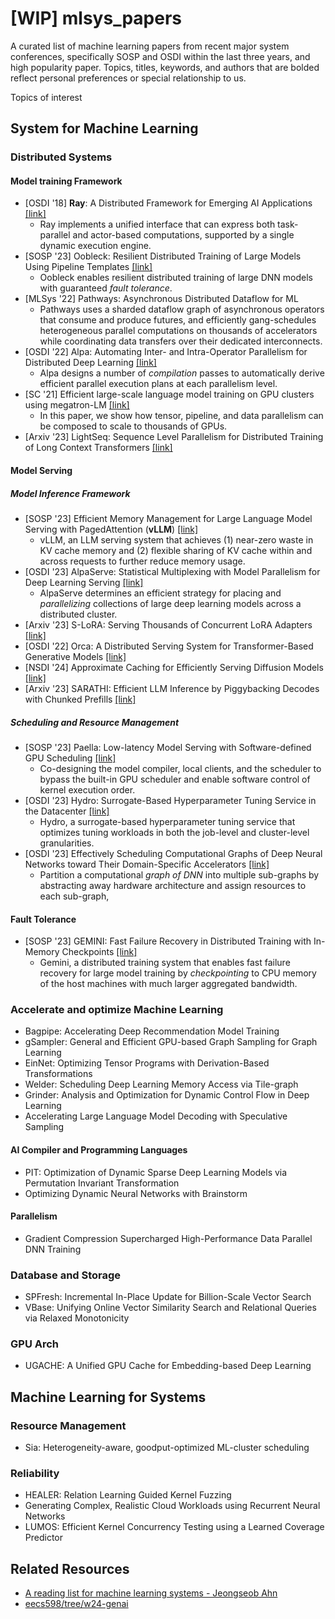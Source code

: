# [WIP] mlsys_papers

A curated list of machine learning papers from recent major system conferences, specifically SOSP and OSDI within the last three years, and high popularity paper. Topics, titles, keywords, and authors that are bolded reflect personal preferences or special relationship to us.

Topics of interest

## System for Machine Learning

### Distributed Systems

#### Model training Framework

- [OSDI '18] **Ray**: A Distributed Framework for Emerging AI Applications [[link]](https://www.usenix.org/conference/osdi18/presentation/moritz)
  - Ray implements a unified interface that can express both task-parallel and actor-based computations, supported by a single dynamic execution engine. 
- [SOSP '23] Oobleck: Resilient Distributed Training of Large Models Using Pipeline Templates [[link]](https://doi.org/10.1145/3600006.3613152)
  - Oobleck enables resilient distributed training of large DNN models with guaranteed _fault tolerance_. 
- [MLSys '22] Pathways: Asynchronous Distributed Dataflow for ML
  - Pathways uses a sharded dataflow graph of asynchronous operators that consume and produce futures, and efficiently gang-schedules heterogeneous parallel computations on thousands of accelerators while coordinating data transfers over their dedicated interconnects.
- [OSDI '22] Alpa: Automating Inter- and Intra-Operator Parallelism for Distributed Deep Learning [[link]](https://www.usenix.org/system/files/osdi22-zheng-lianmin.pdf)
  - Alpa designs a number of _compilation_ passes to automatically derive efficient parallel execution plans at each parallelism level.
- [SC '21] Efficient large-scale language model training on GPU clusters using megatron-LM [[link]](https://doi.org/10.5281/zenodo.5181820)
  - In this paper, we show how tensor, pipeline, and data parallelism can be composed to scale to thousands of GPUs.
- [Arxiv '23] LightSeq: Sequence Level Parallelism for Distributed Training of Long Context Transformers [[link]](https://doi.org/10.48550/arXiv.2310.03294)
#### Model Serving
##### Model Inference Framework
- [SOSP '23] Efficient Memory Management for Large Language Model Serving with PagedAttention (**vLLM**) [[link]](https://doi.org/10.1145/3600006.3613165)
  - vLLM, an LLM serving system that achieves (1) near-zero waste in KV cache memory and (2) flexible sharing of KV cache within and across requests to further reduce memory usage.
- [OSDI '23] AlpaServe: Statistical Multiplexing with Model Parallelism for Deep Learning Serving [[link]](https://www.usenix.org/system/files/osdi23-li-zhuohan.pdf)
  - AlpaServe determines an efficient strategy for placing and _parallelizing_ collections of large deep learning models across a distributed cluster. 
- [Arxiv '23] S-LoRA: Serving Thousands of Concurrent LoRA Adapters [[link]](https://doi.org/10.48550/arXiv.2311.03285)
- [OSDI '22] Orca: A Distributed Serving System for Transformer-Based Generative Models [[link]](https://www.usenix.org/conference/osdi22/presentation/yu)
- [NSDI '24] Approximate Caching for Efficiently Serving Diffusion Models [[link]](https://doi.org/10.48550/arXiv.2312.04429)
- [Arxiv '23] SARATHI: Efficient LLM Inference by Piggybacking Decodes with Chunked Prefills [[link]](https://doi.org/10.48550/arXiv.2308.16369)
##### Scheduling and Resource Management
- [SOSP '23] Paella: Low-latency Model Serving with Software-defined GPU Scheduling [[link]](https://doi.org/10.1145/3600006.3613163)
  - Co-designing the model compiler, local clients, and the scheduler to bypass the built-in GPU scheduler and enable software control of kernel execution order. 
- [OSDI '23] Hydro: Surrogate-Based Hyperparameter Tuning Service in the Datacenter [[link]](https://www.usenix.org/system/files/osdi23-hu.pdf)
  - Hydro, a surrogate-based hyperparameter tuning service that optimizes tuning workloads in both the job-level and cluster-level granularities. 
- [OSDI '23] Effectively Scheduling Computational Graphs of Deep Neural Networks toward Their Domain-Specific Accelerators [[link]](https://www.usenix.org/system/files/osdi23-zhao.pdf)
  - Partition a computational _graph of DNN_ into multiple sub-graphs by abstracting away hardware architecture and assign resources to each sub-graph,
#### Fault Tolerance

- [SOSP '23] GEMINI: Fast Failure Recovery in Distributed Training with In-Memory Checkpoints [[link]](https://doi.org/10.1145/3600006.3613145)
    - Gemini, a distributed training system that enables fast failure recovery for large model training by _checkpointing_ to CPU memory of the host machines with much larger aggregated bandwidth. 
### Accelerate and optimize Machine Learning

- Bagpipe: Accelerating Deep Recommendation Model Training
- gSampler: General and Efficient GPU-based Graph Sampling for Graph Learning
- EinNet: Optimizing Tensor Programs with Derivation-Based Transformations
- Welder: Scheduling Deep Learning Memory Access via Tile-graph
- Grinder: Analysis and Optimization for Dynamic Control Flow in Deep Learning
- Accelerating Large Language Model Decoding with Speculative Sampling
#### AI Compiler and Programming Languages
- PIT: Optimization of Dynamic Sparse Deep Learning Models via Permutation Invariant Transformation
- Optimizing Dynamic Neural Networks with Brainstorm

#### Parallelism

- Gradient Compression Supercharged High-Performance Data Parallel DNN Training

### Database and Storage
- SPFresh: Incremental In-Place Update for Billion-Scale Vector Search
- VBase: Unifying Online Vector Similarity Search and Relational Queries via Relaxed Monotonicity

### GPU Arch

- UGACHE: A Unified GPU Cache for Embedding-based Deep Learning

## Machine Learning for Systems

### Resource Management

- Sia: Heterogeneity-aware, goodput-optimized ML-cluster scheduling

### Reliability

- HEALER: Relation Learning Guided Kernel Fuzzing
- Generating Complex, Realistic Cloud Workloads using Recurrent Neural Networks
- LUMOS: Efficient Kernel Concurrency Testing using a Learned Coverage Predictor

## Related Resources
- [A reading list for machine learning systems - Jeongseob Ahn ](https://jeongseob.github.io/readings_mlsys.html)
- [eecs598/tree/w24-genai](https://github.com/mosharaf/eecs598/tree/w24-genai)
